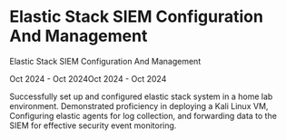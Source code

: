 # Elastic Stack SIEM Configuration And Management

Elastic Stack SIEM Configuration And Management

Oct 2024 - Oct 2024Oct 2024 - Oct 2024

Successfully set up and configured elastic stack system in a home lab environment.
Demonstrated proficiency in deploying a Kali Linux VM,
Configuring elastic agents for log collection, 
and forwarding data to the SIEM for effective security event monitoring.
